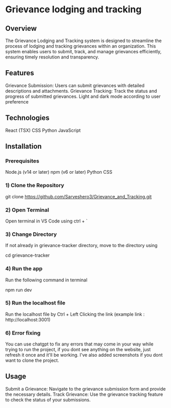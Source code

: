 # Grievance lodging and tracking

## Overview

The Grievance Lodging and Tracking system is designed to streamline the process of lodging and tracking grievances within an organization. This system enables users to submit, track, and manage grievances efficiently, ensuring timely resolution and transparency.

## Features

Grievance Submission: Users can submit grievances with detailed descriptions and attachments.
Grievance Tracking: Track the status and progress of submitted grievances.
Light and dark mode according to user preference

## Technologies
React (TSX)
CSS
Python
JavaScript 

## Installation

### Prerequisites

Node.js (v14 or later)
npm (v6 or later)
Python
CSS

### 1) Clone the Repository
git clone https://github.com/Sarveshero3/Grievance_and_Tracking.git

### 2) Open Terminal
Open terminal in VS Code using ctrl + ` 

### 3) Change Directory
If not already in grievance-tracker directory, move to the directory using

cd grievance-tracker


### 4) Run the app
Run the following command in terminal

npm run dev

### 5) Run the localhost file
Run the localhost file by Ctrl + Left Clicking the link 
(example link : http://localhost:3001)

### 6) Error fixing
You can use chatgpt to fix any errors that may come in your way while trying to run the project, if you dont see anything on the website, just refresh it once and it'll be working. I've also added screenshots if you dont want to clone the project.

## Usage
Submit a Grievance: Navigate to the grievance submission form and provide the necessary details.
Track Grievance: Use the grievance tracking feature to check the status of your submissions.
